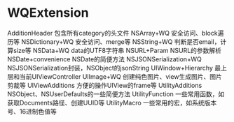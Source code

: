 WQExtension
===========

AdditionHeader            包含所有category的头文件
NSArray+WQ                安全访问、block遍历等
NSDictionary+WQ           安全访问、merge等
NSString+WQ               判断是否email，计算size等
NSData+WQ                 data的UTF8字符串
NSURL+Param               NSURL的参数解析
NSDate+convenience        NSDate的简便方法
NSJSONSerialization+WQ    NSJSONSerialization封装，NSObject的jsonString
UIWindow+Hierarchy        最上层和当前UIViewController
UIImage+WQ                创建纯色图片、view生成图片、图片剪裁等
UIViewAdditions           方便的操作UIView的frame等
UtilityAdditions          NSObject、NSUserDefaults的一些简便方法
UtilityFunction           一些常用函数，如获取Documents路径、创建UUID等
UtilityMacro              一些常用的宏，如系统版本号、16进制色值等